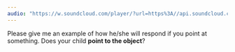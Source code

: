 ```yaml
---
audio: "https://w.soundcloud.com/player/?url=https%3A//api.soundcloud.com/tracks/1472763667%3Fsecret_token%3Ds-uVNCK9B30u6&color=%23ff5500&auto_play=true&hide_related=false&show_comments=true&show_user=true&show_reposts=false&show_teaser=true&visual=true"
---
```


Please give me an example of how he/she will respond if you point at something. Does your child <strong>point to the object</strong>?